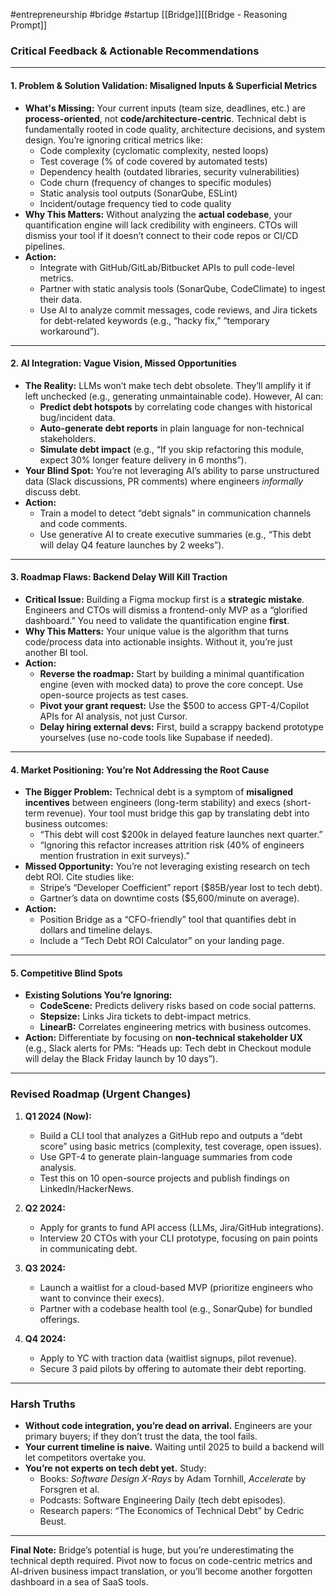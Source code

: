 #entrepreneurship #bridge #startup 
[[Bridge]][[Bridge - Reasoning Prompt]]

### **Critical Feedback & Actionable Recommendations**

---

#### **1. Problem & Solution Validation: Misaligned Inputs & Superficial Metrics**
- **What's Missing:** Your current inputs (team size, deadlines, etc.) are **process-oriented**, not **code/architecture-centric**. Technical debt is fundamentally rooted in code quality, architecture decisions, and system design. You’re ignoring critical metrics like:
  - Code complexity (cyclomatic complexity, nested loops)
  - Test coverage (% of code covered by automated tests)
  - Dependency health (outdated libraries, security vulnerabilities)
  - Code churn (frequency of changes to specific modules)
  - Static analysis tool outputs (SonarQube, ESLint)
  - Incident/outage frequency tied to code quality
- **Why This Matters:** Without analyzing the **actual codebase**, your quantification engine will lack credibility with engineers. CTOs will dismiss your tool if it doesn’t connect to their code repos or CI/CD pipelines.
- **Action:** 
  - Integrate with GitHub/GitLab/Bitbucket APIs to pull code-level metrics.
  - Partner with static analysis tools (SonarQube, CodeClimate) to ingest their data.
  - Use AI to analyze commit messages, code reviews, and Jira tickets for debt-related keywords (e.g., “hacky fix,” “temporary workaround”).

---

#### **2. AI Integration: Vague Vision, Missed Opportunities**
- **The Reality:** LLMs won’t make tech debt obsolete. They’ll amplify it if left unchecked (e.g., generating unmaintainable code). However, AI can:
  - **Predict debt hotspots** by correlating code changes with historical bug/incident data.
  - **Auto-generate debt reports** in plain language for non-technical stakeholders.
  - **Simulate debt impact** (e.g., “If you skip refactoring this module, expect 30% longer feature delivery in 6 months”).
- **Your Blind Spot:** You’re not leveraging AI’s ability to parse unstructured data (Slack discussions, PR comments) where engineers *informally* discuss debt.
- **Action:**
  - Train a model to detect “debt signals” in communication channels and code comments.
  - Use generative AI to create executive summaries (e.g., “This debt will delay Q4 feature launches by 2 weeks”).

---

#### **3. Roadmap Flaws: Backend Delay Will Kill Traction**
- **Critical Issue:** Building a Figma mockup first is a **strategic mistake**. Engineers and CTOs will dismiss a frontend-only MVP as a “glorified dashboard.” You need to validate the quantification engine **first**.
- **Why This Matters:** Your unique value is the algorithm that turns code/process data into actionable insights. Without it, you’re just another BI tool.
- **Action:**
  - **Reverse the roadmap:** Start by building a minimal quantification engine (even with mocked data) to prove the core concept. Use open-source projects as test cases.
  - **Pivot your grant request:** Use the $500 to access GPT-4/Copilot APIs for AI analysis, not just Cursor.
  - **Delay hiring external devs:** First, build a scrappy backend prototype yourselves (use no-code tools like Supabase if needed).

---

#### **4. Market Positioning: You’re Not Addressing the Root Cause**
- **The Bigger Problem:** Technical debt is a symptom of **misaligned incentives** between engineers (long-term stability) and execs (short-term revenue). Your tool must bridge this gap by translating debt into business outcomes:
  - “This debt will cost $200k in delayed feature launches next quarter.”
  - “Ignoring this refactor increases attrition risk (40% of engineers mention frustration in exit surveys).”
- **Missed Opportunity:** You’re not leveraging existing research on tech debt ROI. Cite studies like:
  - Stripe’s “Developer Coefficient” report ($85B/year lost to tech debt).
  - Gartner’s data on downtime costs ($5,600/minute on average).
- **Action:** 
  - Position Bridge as a “CFO-friendly” tool that quantifies debt in dollars and timeline delays.
  - Include a “Tech Debt ROI Calculator” on your landing page.

---

#### **5. Competitive Blind Spots**
- **Existing Solutions You’re Ignoring:**
  - **CodeScene:** Predicts delivery risks based on code social patterns.
  - **Stepsize:** Links Jira tickets to debt-impact metrics.
  - **LinearB:** Correlates engineering metrics with business outcomes.
- **Action:** Differentiate by focusing on **non-technical stakeholder UX** (e.g., Slack alerts for PMs: “Heads up: Tech debt in Checkout module will delay the Black Friday launch by 10 days”).

---

### **Revised Roadmap (Urgent Changes)**
1. **Q1 2024 (Now):**
   - Build a CLI tool that analyzes a GitHub repo and outputs a “debt score” using basic metrics (complexity, test coverage, open issues).
   - Use GPT-4 to generate plain-language summaries from code analysis.
   - Test this on 10 open-source projects and publish findings on LinkedIn/HackerNews.

2. **Q2 2024:**
   - Apply for grants to fund API access (LLMs, Jira/GitHub integrations).
   - Interview 20 CTOs with your CLI prototype, focusing on pain points in communicating debt.

3. **Q3 2024:**
   - Launch a waitlist for a cloud-based MVP (prioritize engineers who want to convince their execs).
   - Partner with a codebase health tool (e.g., SonarQube) for bundled offerings.

4. **Q4 2024:**
   - Apply to YC with traction data (waitlist signups, pilot revenue).
   - Secure 3 paid pilots by offering to automate their debt reporting.

---

### **Harsh Truths**
- **Without code integration, you’re dead on arrival.** Engineers are your primary buyers; if they don’t trust the data, the tool fails.
- **Your current timeline is naive.** Waiting until 2025 to build a backend will let competitors overtake you.
- **You’re not experts on tech debt yet.** Study:
  - Books: *Software Design X-Rays* by Adam Tornhill, *Accelerate* by Forsgren et al.
  - Podcasts: Software Engineering Daily (tech debt episodes).
  - Research papers: “The Economics of Technical Debt” by Cedric Beust.

---

**Final Note:** Bridge’s potential is huge, but you’re underestimating the technical depth required. Pivot now to focus on code-centric metrics and AI-driven business impact translation, or you’ll become another forgotten dashboard in a sea of SaaS tools.